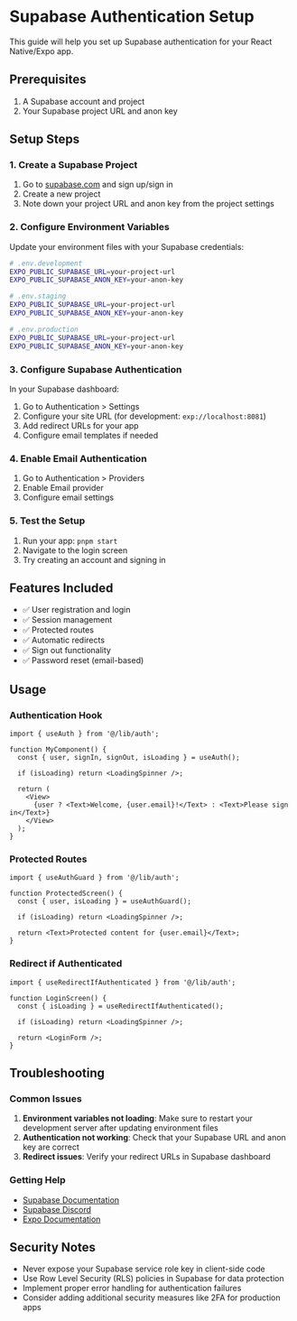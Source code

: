 # Supabase Authentication Setup

This guide will help you set up Supabase authentication for your React Native/Expo app.

## Prerequisites

1. A Supabase account and project
2. Your Supabase project URL and anon key

## Setup Steps

### 1. Create a Supabase Project

1. Go to [supabase.com](https://supabase.com) and sign up/sign in
2. Create a new project
3. Note down your project URL and anon key from the project settings

### 2. Configure Environment Variables

Update your environment files with your Supabase credentials:

```bash
# .env.development
EXPO_PUBLIC_SUPABASE_URL=your-project-url
EXPO_PUBLIC_SUPABASE_ANON_KEY=your-anon-key

# .env.staging
EXPO_PUBLIC_SUPABASE_URL=your-project-url
EXPO_PUBLIC_SUPABASE_ANON_KEY=your-anon-key

# .env.production
EXPO_PUBLIC_SUPABASE_URL=your-project-url
EXPO_PUBLIC_SUPABASE_ANON_KEY=your-anon-key
```

### 3. Configure Supabase Authentication

In your Supabase dashboard:

1. Go to Authentication > Settings
2. Configure your site URL (for development: `exp://localhost:8081`)
3. Add redirect URLs for your app
4. Configure email templates if needed

### 4. Enable Email Authentication

1. Go to Authentication > Providers
2. Enable Email provider
3. Configure email settings

### 5. Test the Setup

1. Run your app: `pnpm start`
2. Navigate to the login screen
3. Try creating an account and signing in

## Features Included

- ✅ User registration and login
- ✅ Session management
- ✅ Protected routes
- ✅ Automatic redirects
- ✅ Sign out functionality
- ✅ Password reset (email-based)

## Usage

### Authentication Hook

```tsx
import { useAuth } from '@/lib/auth';

function MyComponent() {
  const { user, signIn, signOut, isLoading } = useAuth();

  if (isLoading) return <LoadingSpinner />;

  return (
    <View>
      {user ? <Text>Welcome, {user.email}!</Text> : <Text>Please sign in</Text>}
    </View>
  );
}
```

### Protected Routes

```tsx
import { useAuthGuard } from '@/lib/auth';

function ProtectedScreen() {
  const { user, isLoading } = useAuthGuard();

  if (isLoading) return <LoadingSpinner />;

  return <Text>Protected content for {user.email}</Text>;
}
```

### Redirect if Authenticated

```tsx
import { useRedirectIfAuthenticated } from '@/lib/auth';

function LoginScreen() {
  const { isLoading } = useRedirectIfAuthenticated();

  if (isLoading) return <LoadingSpinner />;

  return <LoginForm />;
}
```

## Troubleshooting

### Common Issues

1. **Environment variables not loading**: Make sure to restart your development server after updating environment files
2. **Authentication not working**: Check that your Supabase URL and anon key are correct
3. **Redirect issues**: Verify your redirect URLs in Supabase dashboard

### Getting Help

- [Supabase Documentation](https://supabase.com/docs)
- [Supabase Discord](https://discord.supabase.com)
- [Expo Documentation](https://docs.expo.dev)

## Security Notes

- Never expose your Supabase service role key in client-side code
- Use Row Level Security (RLS) policies in Supabase for data protection
- Implement proper error handling for authentication failures
- Consider adding additional security measures like 2FA for production apps
